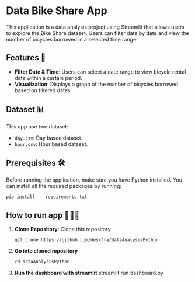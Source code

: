 # Data Bike Share App

This application is a data analysis project using Streamlit that allows users to explore the Bike Share dataset. Users can filter data by date and view the number of bicycles borrowed in a selected time range.

## Features 🧰
- **Filter Date & Time**: Users can select a date range to view bicycle rental data within a certain period.
- **Visualization**: Displays a graph of the number of bicycles borrowed based on filtered dates.

## Dataset 📊
This app use two dataset:
- `day.csv`: Day based dataset.
- `hour.csv`: Hour based dataset.

## Prerequisites 🛠️

Before running the application, make sure you have Python installed. You can install all the required packages by running:
   ```bash
   pip install -r requirements.txt
   ```

## How to run app 🏃🏻‍♂️

1. **Clone Repository**: Clone this repository
   ```bash
   git clone https://github.com/desxtra/dataAnalysisPython
   ```

2. **Go into cloned repository**
   ```bash
   cd dataAnalysisPython
   ```

3. **Run the dashboard with streamlit**
   streamlit run dashboard.py